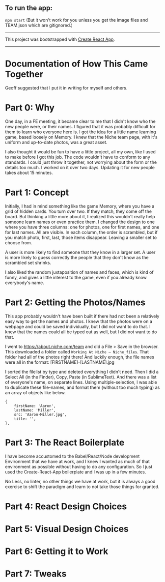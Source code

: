 ## To run the app: 
`npm start` 
(But it won't work for you unless you get the image files and TEAM.json which are gitignored.)

----

This project was bootstrapped with [Create React App](https://github.com/facebookincubator/create-react-app).

----

# Documentation of How This Came Together

Geoff suggested that I put it in writing for myself and others. 

# Part 0: Why

One day, in a FE meeting, it became clear to me that I didn't know who the new people were, or their names. I figured that it was probably difficult for them to learn who everyone here is. I got the idea for a little name learning game, based loosely on Memory. I knew that the Niche team page, with it's uniform and up-to-date photos, was a great asset.

I also thought it would be fun to have a little project, all my own, like I used to make before I got this job. The code wouldn't have to conform to any standards. I could just throw it together, not worrying about the form or the details too much. I worked on it over two days. Updating it for new people takes about 15 minutes.

# Part 1: Concept

Initially, I had in mind something like the game Memory, where you have a grid of hidden cards. You turn over two. If they match, they come off the board. But thinking a little more about it, I realized this wouldn't really help someone learn names or even practice them. I changed the design to one where you have three columns: one for photos, one for first names, and one for last names. All are visible. In each column, the order is scrambled, but if you match photo, first, last, those items disappear. Leaving a smaller set to choose from.

A user is more likely to find someone that they know in a larger set. A user is more likely to guess correctly the people that they don't know as the scrambled set shrinks. 

I also liked the random juxtaposition of names and faces, which is kind of funny, and gives a little interest to the game, even if you already know everybody's name.

# Part 2: Getting the Photos/Names

This app probably wouldn't have been built if there had not been a relatively easy way to get the names and photos. I knew that the photos were on a webpage and could be saved individually, but I did not want to do that. I knew that the names could all be typed out as well, but I did not want to do that. 

I went to https://about.niche.com/team and did a File > Save in the browser. This downloaded a folder called `Working At Niche – Niche_files`. That folder had all of the photos right there! And luckily enough, the file names were all in the format: [FIRSTNAME]-[LASTNAME].jpg

I sorted the filelist by type and deleted everything I didn't need. Then I did a Select All (in the Finder), Copy, Paste (in SublimeText). And there was a list of everyone's name, on separate lines. Using multiple-selection, I was able to duplicate these file-names, and format them (without too much typing) as an array of objects like below.
    
    { 
        firstName: 'Aaron',
        lastName: 'Miller',
        src: 'Aaron-Miller.jpg',
        title: '',
    }, 

# Part 3: The React Boilerplate

I have become accustomed to the Babel/React/Node development Environment that we have at work, and I knew I wanted as much of that environment as possible without having to do any configuration. So I just used the Create-React-App boilerplate and I was up in a few minutes. 

No Less, no linter, no other things we have at work, but it is always a good exercise to shift the paradigm and learn to not take those things for granted. 

# Part 4: React Design Choices

# Part 5: Visual Design Choices

# Part 6: Getting it to Work

# Part 7: Tweaks
